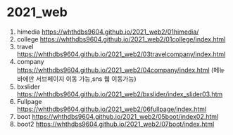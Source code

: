 # 2021_web

1. himedia https://whthdbs9604.github.io/2021_web2/01himedia/
2. college https://whthdbs9604.github.io/2021_web2/01college/index.html
3. travel https://whthdbs9604.github.io/2021_web2/03travelcompany/index.html
4. company https://whthdbs9604.github.io/2021_web2/04company/index.html
 (메뉴바에만 서브페이지 이동 가능,sns 웹 이동가능)
5. bxslider https://whthdbs9604.github.io/2021_web2/bxslider/index_slider03.htm
6. Fullpage https://whthdbs9604.github.io/2021_web2/06fullpage/index.html
7. boot https://whthdbs9604.github.io/2021_web2/05boot/index02.html
8. boot2 https://whthdbs9604.github.io/2021_web2/07boot/index.html


